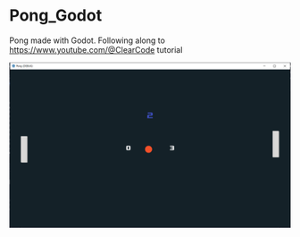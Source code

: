 # Pong_Godot
Pong made with Godot. Following along to https://www.youtube.com/@ClearCode tutorial

![alt text](https://github.com/altheaHicks/Pong_Godot/blob/main/gamePrevSnip.PNG?raw=true)
